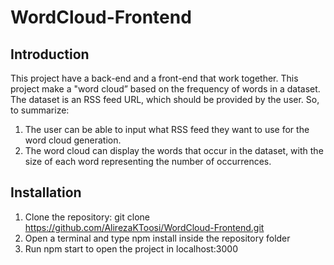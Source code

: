 # WordCloud-Frontend

## Introduction
This project have a back-end and a front-end that work together. This project make a "word cloud” based on the
frequency of words in a dataset. The dataset is an RSS feed URL, which should be provided by the user. So, to summarize:
1. The user can  be able to input what RSS feed they want to use for the word cloud generation.
2. The word cloud can display the words that occur in the dataset, with the size of each word representing the number of occurrences.

## Installation

1. Clone the repository:
    git clone https://github.com/AlirezaKToosi/WordCloud-Frontend.git
2. Open a terminal and type npm install inside the repository folder
3. Run npm start to open the project in localhost:3000
   
  

